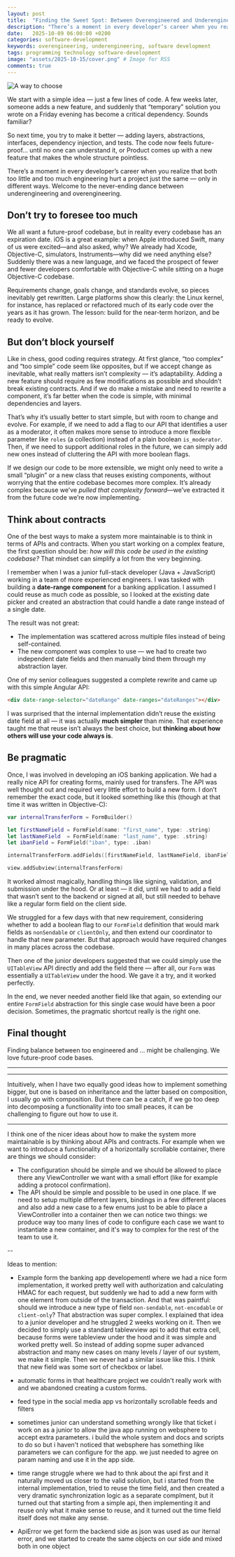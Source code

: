 ```yaml
---
layout: post
title:  "Finding the Sweet Spot: Between Overengineered and Underengineered Code"
description: "There’s a moment in every developer’s career when you realize that both too little and too much engineering hurt a project just the same — only in different ways."
date:   2025-10-09 06:00:00 +0200
categories: software-development
keywords: overengineering, underengineering, software development
tags: programming technology software-development
image: "assets/2025-10-15/cover.png" # Image for RSS
comments: true
---
```


![A way to choose]({{site.url}}/assets/2025-10-15/cover.webp)

We start with a simple idea — just a few lines of code. A few weeks later, someone adds a new feature, and suddenly that “temporary” solution you wrote on a Friday evening has become a critical dependency. Sounds familiar?

So next time, you try to make it better — adding layers, abstractions, interfaces, dependency injection, and tests. The code now feels future-proof… until no one can understand it, or Product comes up with a new feature that makes the whole structure pointless.

There’s a moment in every developer’s career when you realize that both too little and too much engineering hurt a project just the same — only in different ways. Welcome to the never-ending dance between underengineering and overengineering.

## Don’t try to foresee too much

We all want a future-proof codebase, but in reality every codebase has an expiration date. iOS is a great example: when Apple introduced Swift, many of us were excited—and also asked, why? We already had Xcode, Objective-C, simulators, Instruments—why did we need anything else? Suddenly there was a new language, and we faced the prospect of fewer and fewer developers comfortable with Objective-C while sitting on a huge Objective-C codebase. 

Requirements change, goals change, and standards evolve, so pieces inevitably get rewritten. Large platforms show this clearly: the Linux kernel, for instance, has replaced or refactored much of its early code over the years as it has grown. The lesson: build for the near-term horizon, and be ready to evolve.

## But don’t block yourself

Like in chess, good coding requires strategy. At first glance, “too complex” and “too simple” code seem like opposites, but if we accept change as inevitable, what really matters isn’t complexity — it’s adaptability. Adding a new feature should require as few modifications as possible and shouldn’t break existing contracts. And if we do make a mistake and need to rewrite a component, it’s far better when the code is simple, with minimal dependencies and layers.

That’s why it’s usually better to start simple, but with room to change and evolve. For example, if we need to add a flag to our API that identifies a user as a moderator, it often makes more sense to introduce a more flexible parameter like `roles` (a collection) instead of a plain boolean `is_moderator`. Then, if we need to support additional roles in the future, we can simply add new ones instead of cluttering the API with more boolean flags.

If we design our code to be more extensible, we might only need to write a small “plugin” or a new class that reuses existing components, without worrying that the entire codebase becomes more complex. It’s already complex because we’ve *pulled that complexity forward*—we’ve extracted it from the future code we’re now implementing.

## Think about contracts

One of the best ways to make a system more maintainable is to think in terms of APIs and contracts.
When you start working on a complex feature, the first question should be: *how will this code be used in the existing codebase?* That mindset can simplify a lot from the very beginning.

I remember when I was a junior full-stack developer (Java + JavaScript) working in a team of more experienced engineers. I was tasked with building a **date-range component** for a banking application. I assumed I could reuse as much code as possible, so I looked at the existing date picker and created an abstraction that could handle a date range instead of a single date.

The result was not great:
- The implementation was scattered across multiple files instead of being self-contained.
- The new component was complex to use — we had to create two independent date fields and then manually bind them through my abstraction layer.

One of my senior colleagues suggested a complete rewrite and came up with this simple Angular API:

```html
<div date-range-selector="dateRange" date-ranges="dateRanges"></div>
```

I was surprised that the internal implementation didn’t reuse the existing date field at all — it was actually **much simpler** than mine.
That experience taught me that reuse isn’t always the best choice, but **thinking about how others will use your code always is**.

## Be pragmatic

Once, I was involved in developing an iOS banking application. We had a really nice API for creating forms, mainly used for transfers. The API was well thought out and required very little effort to build a new form. I don’t remember the exact code, but it looked something like this (though at that time it was written in Objective-C):

```swift
var internalTransferForm = FormBuilder()

let firstNameField = FormField(name: "first_name", type: .string)
let lastNameField  = FormField(name: "last_name", type: .string)
let ibanField = FormField("iban", type: .iban)

internalTransferForm.addFields([firstNameField, lastNameField, ibanField])

view.addSubview(internalTransferForm)

```

It worked almost magically, handling things like signing, validation, and submission under the hood.
Or at least — it did, until we had to add a field that wasn’t sent to the backend or signed at all, but still needed to behave like a regular form field on the client side.

We struggled for a few days with that new requirement, considering whether to add a boolean flag to our `FormField` definition that would mark fields as `nonSendable` or `clientOnly`, and then extend our coordinator to handle that new parameter. But that approach would have required changes in many places across the codebase.

Then one of the junior developers suggested that we could simply use the `UITableView` API directly and add the field there — after all, our `Form` was essentially a `UITableView` under the hood. We gave it a try, and it worked perfectly.

In the end, we never needed another field like that again, so extending our entire `FormField` abstraction for this single case would have been a poor decision. Sometimes, the pragmatic shortcut really is the right one.

## Final thought

Finding balance between too engineered and ... might be challenging. We love future-proof code bases.


---

---

Intuitively, when I have two equally good ideas how to implement something bigger, but one is based on inheritance and the latter based on composition, I usually go with composition. But there can be a catch, if we go too deep into decomposing a functionality into too small peaces, it can be challenging to figure out how to use it. 

---

I think one of the nicer ideas about how to make the system more maintainable is by thinking about APIs and contracts. For example when we want to introduce a functionality of a horizontally scrollable container, there are things we should consider:
- The configuration should be simple and we should be allowed to place there any ViewController we want with a small effort (like for example adding a protocol confirmation).
- The API should be simple and possible to be used in one place. If we need to setup multiple different layers, bindings in a few different places and also add a new case to a few enums just to be able to place a ViewController into a container then we can notice two things: we produce way too many lines of code to configure each case we want to instantiate a new container, and it's way to complex for the rest of the team to use it.


--

Ideas to mention:

- Example form the banking app developementl where we had a nice form implementation, it worked pretty well with authorization and calculating HMAC for each request, but suddenly we had to add a new form with one element from outside of the transaction. And that was paintful: should we introduce a new type of field `non-sendable`, `not-encodable` or `client-only`? That abstraction was super complex. I explained that idea to a junior developer and he struggled 2 weeks working on it. Then we decided to simply use a standard tablewview api to add that extra cell, because forms were tableview under the hood and it was simple and worked pretty well. So instead of adding sopme super advanced abstraction and many new cases on many levels / layer of our system, we make it simple. Then we never had a similar issue like this. I think that new field was some sort of checkbox or label.

- automatic forms in that healthcare project we couldn't really work with and we abandoned creating a custom forms.

- feed type in the social media app vs horizontally scrollable feeds and filters

- sometimes junior can understand something wrongly like that ticket i work on as a junior to allow the java app running on websphere to accept extra parameters. i build the whole system and docs and scripts to do so but i haven't noticed that websphere has something like parameters we can configure for the app. we just needed to agree on param naming and use it in the app side. 

- time range struggle where we had to thnk about the api first and it naturally moved us closer to the valid solution, but i started from the internal implementation, tried to reuse the time field, and then created a very dramatic synchronization logic as a separate complment, but it turned out that starting from a simple api, then implementing it and reuse only what it make sense to reuse, and it turned out the time field itself does not make any sense. 

- ApiError we get form the backend side as json was used as our iternal error, and we started to create the same objects on our side and mixed both in one object